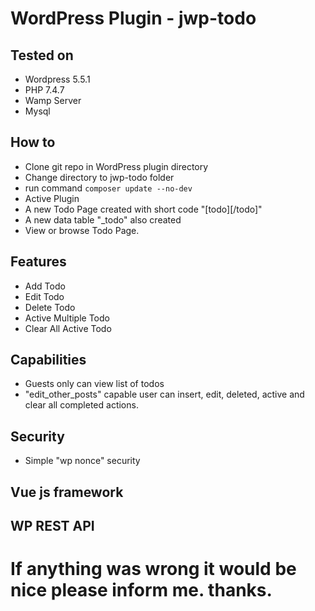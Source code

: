 # WordPress Plugin - jwp-todo 
## Tested on
* Wordpress 5.5.1
* PHP 7.4.7
* Wamp Server
* Mysql
## How to
* Clone git repo in WordPress plugin directory
* Change directory to jwp-todo folder
* run command 
``` composer update --no-dev ```
* Active Plugin
* A new Todo Page created with short code "[todo][/todo]"
* A new data table "_todo" also created
* View or browse Todo Page. 
## Features
* Add Todo
* Edit Todo
* Delete Todo
* Active Multiple Todo
* Clear All Active Todo
## Capabilities
* Guests only can view list of todos
* "edit_other_posts" capable user can insert, edit, deleted, active and clear all completed actions.
## Security
* Simple "wp nonce" security
## Vue js framework
## WP REST API

# If anything was wrong it would be nice please inform me. thanks.